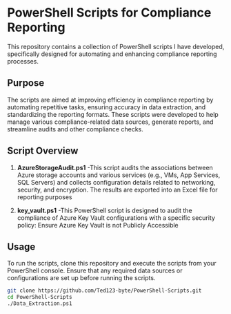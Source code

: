 # PowerShell Scripts for Compliance Reporting

This repository contains a collection of PowerShell scripts I have developed, specifically designed for automating and enhancing compliance reporting processes.

## Purpose

The scripts are aimed at improving efficiency in compliance reporting by automating repetitive tasks, ensuring accuracy in data extraction, and standardizing the reporting formats. These scripts were developed to help manage various compliance-related data sources, generate reports, and streamline audits and other compliance checks.


## Script Overview

1. **AzureStorageAudit.ps1**
   -This script audits the associations between Azure storage accounts and various services (e.g., VMs, App Services, SQL Servers) and collects configuration details related to networking, security, and encryption. The results are exported into an Excel file for reporting purposes

2. **key_vault.ps1**
   -This PowerShell script is designed to audit the compliance of Azure Key Vault configurations with a specific security policy: Ensure Azure Key Vault is not Publicly Accessible


## Usage

To run the scripts, clone this repository and execute the scripts from your PowerShell console. Ensure that any required data sources or configurations are set up before running the scripts.

```bash
git clone https://github.com/Ted123-byte/PowerShell-Scripts.git
cd PowerShell-Scripts
./Data_Extraction.ps1
